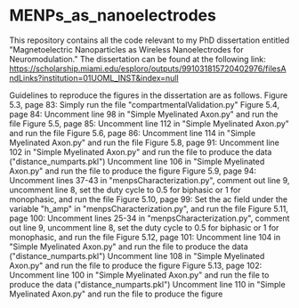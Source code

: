 # MENPs_as_nanoelectrodes
This repository contains all the code relevant to my PhD dissertation entitled "Magnetoelectric Nanoparticles as Wireless Nanoelectrodes for Neuromodulation."
The dissertation can be found at the following link: https://scholarship.miami.edu/esploro/outputs/991031815720402976/filesAndLinks?institution=01UOML_INST&index=null

Guidelines to reproduce the figures in the dissertation are as follows.
Figure 5.3, page 83: Simply run the file "compartmentalValidation.py"
Figure 5.4, page 84: Uncomment line 98 in "Simple Myelinated Axon.py" and run the file
Figure 5.5, page 85: Uncomment line 112 in "Simple Myelinated Axon.py" and run the file
Figure 5.6, page 86: Uncomment line 114 in "Simple Myelinated Axon.py" and run the file
Figure 5.8, page 91: Uncomment line 102 in "Simple Myelinated Axon.py" and run the file to produce the data ("distance_numparts.pkl")
                     Uncomment line 106 in "Simple Myelinated Axon.py" and run the file to produce the figure
Figure 5.9, page 94: Uncomment lines 37-43 in "menpsCharacterization.py", comment out line 9, uncomment line 8, set the duty cycle to 0.5 for biphasic or 1 for monophasic, and run the file
Figure 5.10, page 99: Set the ac field under the variable "h_amp" in "menpsCharacterization.py", and run the file
Figure 5.11, page 100: Uncomment lines 25-34 in "menpsCharacterization.py", comment out line 9, uncomment line 8, set the duty cycle to 0.5 for biphasic or 1 for monophasic, and run the file
Figure 5.12, page 101: Uncomment line 104 in "Simple Myelinated Axon.py" and run the file to produce the data ("distance_numparts.pkl")
                       Uncomment line 108 in "Simple Myelinated Axon.py" and run the file to produce the figure
Figure 5.13, page 102: Uncomment line 100 in "Simple Myelinated Axon.py" and run the file to produce the data ("distance_numparts.pkl")
                       Uncomment line 110 in "Simple Myelinated Axon.py" and run the file to produce the figure

